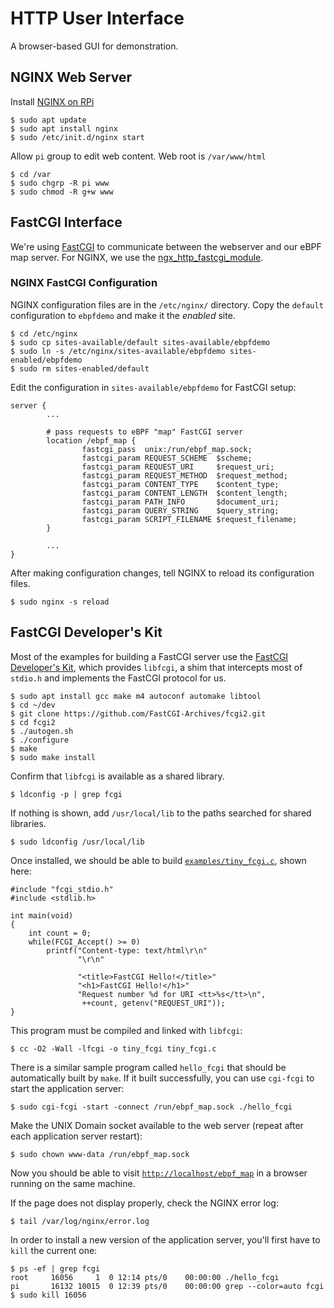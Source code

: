 # HTTP User Interface

A browser-based GUI for demonstration.

## NGINX Web Server

Install [NGINX on RPi](https://www.raspberrypi.org/documentation/remote-access/web-server/nginx.md)

```
$ sudo apt update
$ sudo apt install nginx
$ sudo /etc/init.d/nginx start
```

Allow `pi` group to edit web content.
Web root is `/var/www/html`

```
$ cd /var
$ sudo chgrp -R pi www
$ sudo chmod -R g+w www
```

## FastCGI Interface

We're using [FastCGI](https://fastcgi-archives.github.io/)
to communicate between the webserver and our eBPF map server.
For NGINX, we use the [ngx_http_fastcgi_module](http://nginx.org/en/docs/http/ngx_http_fastcgi_module.html).

### NGINX FastCGI Configuration

NGINX configuration files are in the `/etc/nginx/` directory.
Copy the `default` configuration to `ebpfdemo` and make it the _enabled_ site.

```
$ cd /etc/nginx
$ sudo cp sites-available/default sites-available/ebpfdemo
$ sudo ln -s /etc/nginx/sites-available/ebpfdemo sites-enabled/ebpfdemo
$ sudo rm sites-enabled/default
```

Edit the configuration in `sites-available/ebpfdemo` for FastCGI setup:

```
server {
        ...

        # pass requests to eBPF "map" FastCGI server
        location /ebpf_map {
                fastcgi_pass  unix:/run/ebpf_map.sock;
                fastcgi_param REQUEST_SCHEME  $scheme;
                fastcgi_param REQUEST_URI     $request_uri;
                fastcgi_param REQUEST_METHOD  $request_method;
                fastcgi_param CONTENT_TYPE    $content_type;
                fastcgi_param CONTENT_LENGTH  $content_length;
                fastcgi_param PATH_INFO       $document_uri;
                fastcgi_param QUERY_STRING    $query_string;
                fastcgi_param SCRIPT_FILENAME $request_filename;
        }

        ...
}
```

After making configuration changes,
tell NGINX to reload its configuration files.
```
$ sudo nginx -s reload
```

## FastCGI Developer's Kit

Most of the examples for building a FastCGI server
use the [FastCGI Developer's Kit](https://github.com/FastCGI-Archives/fcgi2),
which provides `libfcgi`,
a shim that intercepts most of `stdio.h`
and implements the FastCGI protocol for us.

```
$ sudo apt install gcc make m4 autoconf automake libtool
$ cd ~/dev
$ git clone https://github.com/FastCGI-Archives/fcgi2.git
$ cd fcgi2
$ ./autogen.sh
$ ./configure
$ make
$ sudo make install
```

Confirm that `libfcgi` is available as a shared library.
```
$ ldconfig -p | grep fcgi
```
If nothing is shown,
add `/usr/local/lib` to the paths searched for shared libraries.
```
$ sudo ldconfig /usr/local/lib
```

Once installed,
we should be able to build
[`examples/tiny_fcgi.c`](https://fastcgi-archives.github.io/FastCGI_Developers_Kit_FastCGI.html),
shown here:
```
#include "fcgi_stdio.h"
#include <stdlib.h>

int main(void)
{
    int count = 0;
    while(FCGI_Accept() >= 0)
        printf("Content-type: text/html\r\n"
               "\r\n"

               "<title>FastCGI Hello!</title>"
               "<h1>FastCGI Hello!</h1>"
               "Request number %d for URI <tt>%s</tt>\n",
                ++count, getenv("REQUEST_URI"));
}
```
This program must be compiled and linked with `libfcgi`:
```
$ cc -O2 -Wall -lfcgi -o tiny_fcgi tiny_fcgi.c
```

There is a similar sample program called `hello_fcgi`
that should be automatically built by `make`.
If it built successfully,
you can use `cgi-fcgi` to start the application server:
```
$ sudo cgi-fcgi -start -connect /run/ebpf_map.sock ./hello_fcgi
```

Make the UNIX Domain socket available to the web server (repeat after each application server restart):
```
$ sudo chown www-data /run/ebpf_map.sock
```

Now you should be able to visit [`http://localhost/ebpf_map`](http://localhost/ebpf_map)
in a browser running on the same machine.

If the page does not display properly, check the NGINX error log:
```
$ tail /var/log/nginx/error.log
```

In order to install a new version of the application server,
you'll first have to `kill` the current one:
```
$ ps -ef | grep fcgi
root     16056     1  0 12:14 pts/0    00:00:00 ./hello_fcgi
pi       16132 10015  0 12:39 pts/0    00:00:00 grep --color=auto fcgi
$ sudo kill 16056
```
